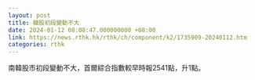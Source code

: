 ```yaml
---
layout: post
title: 韓股初段變動不大
date: 2024-01-12 08:08:47.000000000 +08:00
link: https://news.rthk.hk/rthk/ch/component/k2/1735909-20240112.htm
categories: rthk
---
```


南韓股市初段變動不大，首爾綜合指數較早時報2541點，升1點。
